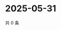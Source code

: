# 2025-05-31

共 0 条

<!-- BEGIN ZHIHUVIDEO -->
<!-- 最后更新时间 Sat May 31 2025 17:10:55 GMT+0800 (China Standard Time) -->

<!-- END ZHIHUVIDEO -->
